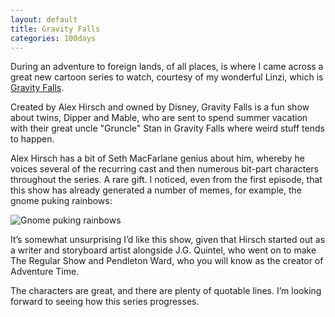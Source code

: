 ```yaml
---
layout: default
title: Gravity Falls
categories: 100days
---
```


During an adventure to foreign lands, of all places, is where I came across a great new cartoon series to watch, courtesy of my wonderful Linzi, which is [Gravity Falls](http://www.disney.co.uk/disney-xd/gravity-falls/).

Created by Alex Hirsch and owned by Disney, Gravity Falls is a fun show about twins, Dipper and Mable, who are sent to spend summer vacation with their great uncle "Gruncle" Stan in Gravity Falls where weird stuff tends to happen.

Alex Hirsch has a bit of Seth MacFarlane genius about him, whereby he voices several of the recurring cast and then numerous bit-part characters throughout the series. A rare gift. I noticed, even from the first episode, that this show has already generated a number of memes, for example, the gnome puking rainbows:

![Gnome puking rainbows](https://38.media.tumblr.com/453cd8ccb71af5e1374f24dfdf9aa9b8/tumblr_mr3dhbNtMZ1rn2utdo2_400.gif)

It’s somewhat unsurprising I’d like this show, given that Hirsch started out as a writer and storyboard artist alongside J.G. Quintel, who went on to make The Regular Show and Pendleton Ward, who you will know as the creator of Adventure Time.

The characters are great, and there are plenty of quotable lines. I’m looking forward to seeing how this series progresses.
